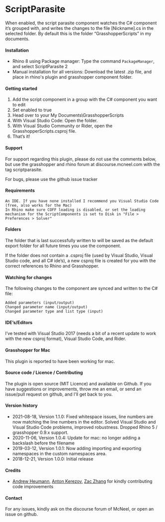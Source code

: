 ﻿ScriptParasite
==============

When enabled, the script parasite component watches the C# component it’s grouped with, and writes the changes to the file [Nickname].cs in the selected folder. By default this is the folder “GrasshopperScripts” in my documents.

#### Installation
- Rhino 8 using Package manager: Type the command `PackageManager`, and select ScriptParasite 2
- Manual installation for all versions: Download the latest .zip file, and place in rhino's plugin and grasshopper component folder.

#### Getting started

1. Add the script component in a group with the C# component you want to edit
2. Set enabled to true
3. Head over to your My Documents\GrasshopperScripts
4. With Visual Studio Code: Open the folder.
5. With Visual Studio Community or Rider, open the GrasshopperScripts.csproj file.
6. That’s it!

#### Support
For support regarding this plugin, please do not use the comments below, but use the grasshopper and rhino forum at discourse.mcneel.com with the tag scriptparasite.

For bugs, please use the github issue tracker

#### Requirements

    An IDE. If you have none installed I recommend you Visual Studio Code (free, also works for the Mac)
    In Rhino make sure COFF loading is disabled, or set the loading mechanism for the ScriptComponents is set to Disk in "File > Preferences > Solver"

#### Folders
The folder that is last successfully written to will be saved as the default export folder for all future times you use the component.

If the folder does not contain a .csproj file (used by Visual Studio, Visual Studio code, and all C# ide’s), a new csproj file is created for you with the correct references to Rhino and Grasshopper.

#### Watching for changes
The following changes to the component are synced and written to the C# file:

    Added parameters (input/output)
    Changed parameter name (input/output)
    Changed parameter type and list type (input)

#### IDE’s/Editors
I’ve tested with Visual Studio 2017 (needs a bit of a recent update to work with the new csproj format), Visual Studio Code, and Rider.

#### Grasshopper for Mac
This plugin is reported to have been working for mac.

#### Source code / Licence / Contributing
The plugin is open source (MIT Licence) and available on Github. If you have suggestions or improvements, throw me an email, or send an issue/pull request on github, and I'll get back to you.

#### Version history

- 2021-08-18, Version 1.1.0: Fixed whitespace issues, line numbers are now matching the line numbers in the editor. Solved Visual Studio and Visual Studio Code problems, improved robustness. Dropped Rhino 5 / grasshopper 0.9.x support.
- 2020-11-06, Version 1.0.4: Update for mac: no longer adding a backslash before the filename
- 2019-03-12, Version 1.0.1: Now adding importing and exporting namespaces in the custom namespaces area.
- 2018-12-21, Version 1.0.0: Initial release

#### Credits
- [Andrew Heumann], [Anton Kerezov], [Zac Zhang] for kindly contributing code improvements

#### Contact
For any issues, kindly ask on the discourse forum of McNeel, or open an issue on github.

[Andrew Heumann]:https://github.com/andrewheumann
[Anton Kerezov]:[https://github.com/dilomo]
[Zac Zhang]:[https://github.com/ZacZhangzhuo]
